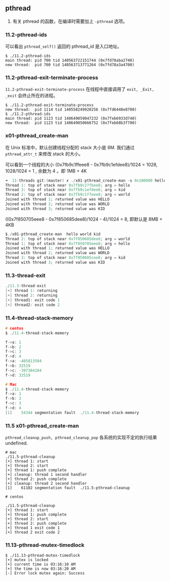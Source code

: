 ## pthread

1. 有关 pthread 的函数，在编译时需要加上 `-pthread` 选项。

### 11.2-pthread-ids

可以看出 `pthread_self()` 返回的 pthread_id 是入口地址。

```
$ ./11.2-pthread-ids
main thread: pid 700 tid 140563722151744 (0x7fd78aba2740)
new thread:  pid 700 tid 140563713771264 (0x7fd78a3a4700)
```

### 11.2-pthread-exit-terminate-process

`11.2-pthread-exit-terminate-process` 在线程中直接调用了 `exit, _Exit, _exit` 会终止所在的进程。

```
$ ./11.2-pthread-exit-terminate-process
new thread:  pid 1114 tid 140558249920256 (0x7fd6448e8700)
$ ./11.2-pthread-ids
main thread: pid 1123 tid 140649059047232 (0x7feb6933d740)
new thread:  pid 1123 tid 140649050666752 (0x7feb68b3f700)
```



### x01-pthread_create-man

在 Unix 标准中，默认创建线程分配的 stack 大小是 8M. 我们通过 `pthread_attr_t` 来修改 stack 的大小。

可以看到一个线程的大小 (0x7fb9c1ffeee8 - 0x7fb9c1efdee8)/1024 = 1028, 1028/1024 = 1 , 余数为 4 。即 1MB + 4K
```c
➜  11-threads git:(master) ✗ ./x01-pthread_create-man -s 0x100000 hello world kid
Thread 1: top of stack near 0x7fb9c27fbee8; arg = hello
Thread 3: top of stack near 0x7fb9c1efdee8; arg = kid
Thread 2: top of stack near 0x7fb9c1ffeee8; arg = world
Joined with thread 1; returned value was HELLO
Joined with thread 2; returned value was WORLD
Joined with thread 3; returned value was KID
```

((0x7f850705eee8 - 0x7f850685dee8)/1024 - 4)/1024 = 8, 即默认是  8MB + 4KB

```c
$./x01-pthread_create-man  hello world kid
Thread 2: top of stack near 0x7f850685dee8; arg = world
Thread 1: top of stack near 0x7f850705eee8; arg = hello
Joined with thread 1; returned value was HELLO
Joined with thread 2; returned value was WORLD
Thread 3: top of stack near 0x7f850605cee8; arg = kid
Joined with thread 3; returned value was KID
```

###  11.3-thread-exit

```c
./11.3-thread-exit
[+] thread 1: returning
[+] thread 2: returning
[+] thread1: exit code 1
[+] thread2: exit code 2
```

### 11.4-thread-stack-memory

```c
# centos
$ ./11.4-thread-stack-memory

f->a: 1
f->b: 2
f->c: 3
f->d: 4
f->a: -405813504
f->b: 32519
f->c: -397384104
f->d: 32519

```

```c
# Mac
$ ./11.4-thread-stack-memory
f->a: 1
f->b: 2
f->c: 3
f->d: 4
[1]    54344 segmentation fault  ./11.4-thread-stack-memory
```

### 11.5 x01-pthread_create-man

`pthread_cleanup_push, pthread_cleanup_pop` 各系统的实现不定的执行结果 undefined.

```
# mac
./11.5-pthread-cleanup
[+] thread 1: start
[+] thread 2: start
[+] thread 1: push complete
[+] cleanup: thread 1 second handler
[+] thread 2: push complete
[+] cleanup: thread 2 second handler
[1]    61102 segmentation fault  ./11.5-pthread-cleanup

# centos

./11.5-pthread-cleanup
[+] thread 1: start
[+] thread 1: push complete
[+] thread 2: start
[+] thread 2: push complete
[+] thread 1 exit code 1
[+] thread 2 exit code 2

```

### 11.13-pthread-mutex-timedlock

```
$ ./11.13-pthread-mutex-timedlock
[+] mutex is locked
[+] current time is 03:16:10 AM
[+] the time is now 03:16:20 AM
[-] Error lock mutex again: Success
```
